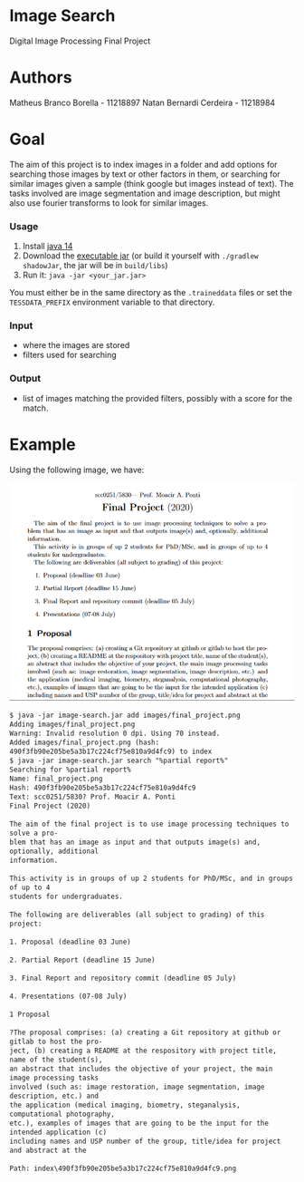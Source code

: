 # Image Search

Digital Image Processing Final Project

# Authors

Matheus Branco Borella  - 11218897
Natan Bernardi Cerdeira - 11218984

# Goal

The aim of this project is to index images in a folder and add options for searching
those images by text or other factors in them, or searching for similar images given
a sample (think google but images instead of text). The tasks involved are image
segmentation and image description, but might also use fourier transforms to look
for similar images.

### Usage

1. Install [java 14](https://jdk.java.net/14)
2. Download the [executable jar](https://github.com/natanbc/image-search/releases) (or build it yourself with `./gradlew shadowJar`, the jar will be in `build/libs`)
3. Run it: `java -jar <your_jar.jar>`

You must either be in the same directory as the `.traineddata` files or
set the `TESSDATA_PREFIX` environment variable to that directory.

### Input

- where the images are stored
- filters used for searching

### Output

- list of images matching the provided filters, possibly with a score for the match.


# Example

Using the following image, we have:

![](images/final_project.png)

```
$ java -jar image-search.jar add images/final_project.png
Adding images/final_project.png
Warning: Invalid resolution 0 dpi. Using 70 instead.
Added images/final_project.png (hash: 490f3fb90e205be5a3b17c224cf75e810a9d4fc9) to index
$ java -jar image-search.jar search "%partial report%"
Searching for %partial report%
Name: final_project.png
Hash: 490f3fb90e205be5a3b17c224cf75e810a9d4fc9
Text: scc0251/5830? Prof. Moacir A. Ponti
Final Project (2020)

The aim of the final project is to use image processing techniques to solve a pro-
blem that has an image as input and that outputs image(s) and, optionally, additional
information.

This activity is in groups of up 2 students for PhD/MSc, and in groups of up to 4
students for undergraduates.

The following are deliverables (all subject to grading) of this project:

1. Proposal (deadline 03 June)

2. Partial Report (deadline 15 June)

3. Final Report and repository commit (deadline 05 July)

4. Presentations (07-08 July)

1 Proposal

?The proposal comprises: (a) creating a Git repository at github or gitlab to host the pro-
ject, (b) creating a README at the respository with project title, name of the student(s),
an abstract that includes the objective of your project, the main image processing tasks
involved (such as: image restoration, image segmentation, image description, etc.) and
the application (medical imaging, biometry, steganalysis, computational photography,
etc.), examples of images that are going to be the input for the intended application (c)
including names and USP number of the group, title/idea for project and abstract at the

Path: index\490f3fb90e205be5a3b17c224cf75e810a9d4fc9.png
```

